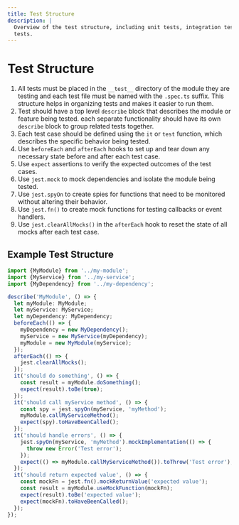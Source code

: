 ```yaml
---
title: Test Structure
description: |
  Overview of the test structure, including unit tests, integration tests, and end-to-end
  tests.
---
```


# Test Structure

1. All tests must be placed in the `__test__` directory of the module they are testing and each test file must be named
    with the `.spec.ts` suffix. This structure helps in organizing tests and makes it easier to run them.
2. Test should have a top level `describe` block that describes the module or feature being tested.
    each separate functionality should have its own `describe` block to group related tests together.
3. Each test case should be defined using the `it` or `test` function, which describes the specific behavior being tested.
4. Use `beforeEach` and `afterEach` hooks to set up and tear down any necessary state before and after each test case.
5. Use `expect` assertions to verify the expected outcomes of the test cases.
6. Use `jest.mock` to mock dependencies and isolate the module being tested.
7. Use `jest.spyOn` to create spies for functions that need to be monitored without altering their behavior.
8. Use `jest.fn()` to create mock functions for testing callbacks or event handlers.
9. Use `jest.clearAllMocks()` in the `afterEach` hook to reset the state of all mocks after each test case.

## Example Test Structure

```typescript
import {MyModule} from '../my-module';
import {MyService} from '../my-service';
import {MyDependency} from '../my-dependency';

describe('MyModule', () => {
  let myModule: MyModule;
  let myService: MyService;
  let myDependency: MyDependency;
  beforeEach(() => {
    myDependency = new MyDependency();
    myService = new MyService(myDependency);
    myModule = new MyModule(myService);
  });
  afterEach(() => {
    jest.clearAllMocks();
  });
  it('should do something', () => {
    const result = myModule.doSomething();
    expect(result).toBe(true);
  });
  it('should call myService method', () => {
    const spy = jest.spyOn(myService, 'myMethod');
    myModule.callMyServiceMethod();
    expect(spy).toHaveBeenCalled();
  });
  it('should handle errors', () => {
    jest.spyOn(myService, 'myMethod').mockImplementation(() => {
      throw new Error('Test error');
    });
    expect(() => myModule.callMyServiceMethod()).toThrow('Test error');
  });
  it('should return expected value', () => {
    const mockFn = jest.fn().mockReturnValue('expected value');
    const result = myModule.useMockFunction(mockFn);
    expect(result).toBe('expected value');
    expect(mockFn).toHaveBeenCalled();
  });
});
```


